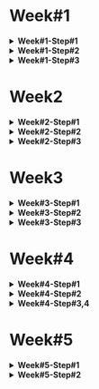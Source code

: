 
# Week#1
<details>
<summary><strong>Week#1-Step#1</strong></summary>

- [ ] **상품 조회**
    - 상품 목록을 조회하는 기능
    - HTTP 메서드: GET
    - 엔드포인트: `/api/products`

- [ ] **상품 추가**
    - 새로운 상품을 추가하는 기능
    - HTTP 메서드: POST
    - 엔드포인트: `/api/products`

- [ ] **상품 수정**
    - 기존 상품 정보를 수정하는 기능
    - HTTP 메서드: PUT
    - 엔드포인트: `/api/products/{id}`

- [ ] **상품 삭제**
    - 특정 ID를 가진 상품을 삭제하는 기능
    - HTTP 메서드: DELETE
    - 엔드포인트: `/api/products/{id}`
<img width="441" alt="스크린샷 2025-07-06 오후 4 14 29" src="https://github.com/user-attachments/assets/697fa6ec-77fc-4088-921c-01699bc34545" />

</details>


<details>
<summary><strong>Week#1-Step#2</strong></summary>

## step1 - 조회, 추가, 수정, 삭제 API
- [x] **상품 조회**
  - 상품 목록을 조회하는 기능
  - HTTP 메서드: GET
  - 엔드포인트: `/api/products`

- [x] **상품 추가**
  - 새로운 상품을 추가하는 기능
  - HTTP 메서드: POST
  - 엔드포인트: `/api/products`

- [x] **상품 수정**
  - 기존 상품 정보를 수정하는 기능
  - HTTP 메서드: PUT
  - 엔드포인트: `/api/products/{id}`

- [x] **상품 삭제**
  - 특정 ID를 가진 상품을 삭제하는 기능
  - HTTP 메서드: DELETE
  - 엔드포인트: `/api/products/{id}`

## step2 - 관리자 화면

- [ ] **상품 목록 화면**
  - 상품 목록을 화면에 표시하는 기능
  - HTML 페이지: `templates/products.html`
  - 접속 방법 : `localhost:8080/products`
  - 상품 목록과 오른쪽 상단의 상품 추가 버튼
  - 각 상품 우측 상품 수정 버튼과 상품 삭제 버튼

- [ ] **상품 추가 화면**
  - 새로운 상품을 추가하는 화면
  - HTML 페이지: `templates/product_form.html`
  - 폼을 통해 상품 정보를 입력받아 추가

- [ ] **상품 수정 화면**
  - 기존 상품 정보를 수정하는 화면
  - HTML 페이지: `templates/product_edit_form.html`
  - 폼을 통해 상품 정보를 입력받아 수정

- [ ] **AJAX를 통한 비동기 처리**
  - 상품 추가, 수정, 삭제 시 페이지 새로고침 없이 비동기로 처리
  - `fetch` API를 사용하여 서버와 통신
</details>

<details>
<summary><strong>Week#1-Step#3</strong></summary>
    
## step3 - JDBC 적용 및 리팩토링

### 기능 요구 사항
- JDBC를 사용하여 데이터를 H2 데이터베이스에 저장하고 관리한다.
- 상품 정보를 데이터베이스에 저장하고 조회, 수정, 삭제하는 기능을 구현한다.

### 구현 목록
- [x] **데이터베이스 테이블 생성**
  - `Product` 테이블 생성
- [x] **JDBC DAO 구현**
  - `ProductDao` 클래스 구현
- [x] **컨트롤러 리팩토링**
  - 기존의 `HashMap` 대신 데이터베이스를 사용하도록 `ProductController` 수정
- [x] **상품 추가/수정 시 DB 처리**
  - 상품 추가 및 수정 시 데이터베이스에 반영하도록 로직 수정
- [x] **상품 조회 시 DB 사용**
  - 상품 조회 시 데이터베이스에서 정보 조회
- [x] **상품 삭제 시 DB 사용**
  - 상품 삭제 시 데이터베이스에서 정보 삭제
</details>

# Week2

<details>
<summary><strong>Week#2-Step#1</strong></summary>

### step1 - 유효성 검사 및 예외처리

#### 기능 구현

1. 상품 추가, 수정 시 유효성 검사  
   - [ ] 상품 이름은 공백 포함 최대 15자까지 입력 가능  
   - [ ] 가능한 특수 문자: ( ), [ ], +, -, &, /, _  
   - [ ] "카카오"가 포함된 문구는 담당 MD와 협의한 경우에만 사용 가능  

</details>

<details>
<summary><strong>Week#2-Step#2</strong></summary>

### 로그인 및 회원가입

- [ ] email, password 를 통한 회원가입  
- [ ] 유저 정보를 기반으로 한 로그인  

#### 토큰 발급  
- [ ] 로그인이 완료된다면 토큰 제공 (bearer 방식 -> JWT 사용)

</details>

<details>
<summary><strong>Week#2-Step#3</strong></summary>

### 위시리스트 추가

- [ ] 유저 아이디로 식별 가능해야 함

</details>

# Week3
<details>
<summary><strong>Week#3-Step#1</strong></summary>

### 기존 코드 리팩토링
- [ ] 엔티티, 레포지토리 작성
- [ ] 그에 맞게 서비스 수정
- [ ] Dao 삭제    

</details>

<details>
<summary><strong>Week#3-Step#2</strong></summary>

spring-gift-jpa

### step1 - JPA 적용

1. 기존 코드 리팩토링
    - [ ] 엔티티, 레포지토리 작성
    - [ ] 그에 맞게 서비스 수정
    - [ ] Dao 삭제

### step2 - 엔티티 모델링

1. 엔티티 연관 관계 설정
   - [ ] `Wish` 엔티티가 `User`, `Product` 참조하도록 함
   - [ ] `user_id`, `product_id`를 FK로 가지도록 설정

</details>

<details>
<summary><strong>Week#3-Step#3</strong></summary>

## 과제 진행 요구 사항

상품과 위시 리스트 보기에 페이지네이션을 구현한다.

- 대부분의 게시판은 모든 게시글을 한 번에 표시하지 않고 여러 페이지로 나누어 표시한다. 정렬 방법을 설정하여 보고 싶은 정보의 우선 순위를 정할 수도 있다.
- 페이지네이션은 원하는 정렬 방법, 페이지 크기 및 페이지에 따라 정보를 전달하는 방법이다.

## 프로그래밍 요구 사항

## 힌트

이를 직접 구현할 수도 있지만, 스프링 데이터는 **`Pageable`**이라는 객체를 제공하여 쉽게 구현할 수 있다. 또한 **`List`**, **`Slice`**, **`Page`** 등 다양한 반환 타입을 제공한다.

</details>



# Week#4
<details>
<summary><strong>Week#4-Step#1</strong></summary>

### 기능 요구 사항

상품 정보에 카테고리를 추가한다. 상품과 카테고리 모델 간의 관계를 고려하여 설계하고 구현한다.

- 카테고리는 1차 카테고리만 있으며 2차 카테고리는 고려하지 않는다.
- 카테고리는 수정할 수 있다.
- 관리자 화면에서 상품을 추가할 때 카테고리를 지정할 수 있다.
- 카테고리의 예시는 아래와 같다.
    - 교환권, 상품권, 뷰티, 패션, 식품, 리빙/도서, 레저/스포츠, 아티스트/캐릭터, 유아동/반려, 디지털/가전, 카카오프렌즈, 트렌드 선물, 백화점

아래 예시와 같이 HTTP 메시지를 주고받도록 구현한다.

#### Request
```
GET /api/categories HTTP/1.1
```
#### Response
```
HTTP/1.1 200
Content-Type: application/json

{
“id”: 91,
“name”: “교환권”,
“color”: “#6c95d1”,
“imageUrl”: “https://gift-s.kakaocdn.net/dn/gift/images/m640/dimm_theme.png”,
“description”: “”
}

```
### 프로그래밍 요구 사항

- 구현한 기능에 대해 적절한 테스트 전략을 생각하고 작성한다.
- 카테고리를 추가하는 문제이다. 1차카테고리를 지정하고, 수정할 수 있으며, 관리자 화면에서 지정할 수 있어야 한다.

</details>


<details>
<summary><strong>Week#4-Step#2</strong></summary>

## step 2 - 옵션 추가

### 옵션 추가
- **옵션 구현**
  - [ ] 각 상품의 옵션별 잔여 수량 저장 api구현

</details>

<details>
<summary><strong>Week#4-Step#3,4</strong></summary>

## step 3,4 차감 기능 구현 
- [ ] 동시성 제어 필요

</details>


# Week#5
<details>
<summary><strong>Week#5-Step#1</strong></summary>
    
## 기능 요구 사항

카카오 로그인을 통해 인가 코드를 받고, 인가 코드를 사용해 토큰을 받은 후 향후 카카오 API 사용을 준비한다.

- 카카오계정 로그인을 통해 인증 코드를 받는다.
- [토큰 받기](https://developers.kakao.com/docs/latest/ko/kakaologin/rest-api#request-token)를 읽고 액세스 토큰을 추출한다.
- 앱 키, 인가 코드가 절대 유출되지 않도록 한다.
- (선택) 인가 코드를 받는 방법이 불편한 경우 카카오 로그인 화면을 구현한다.

실제 카카오 로그인은 아래 그림과 같이 진행된다.
<img width="455" height="611" alt="스크린샷 2025-08-04 오후 1 07 03" src="https://github.com/user-attachments/assets/08942d84-67e4-4381-990d-96184a98d638" />

하지만 지금과 같이 클라이언트가 없는 상황에서는 아래와 같은 방법으로 인가 코드를 획득한다.

1. 내 애플리케이션 > 앱 설정 > 앱 키로 이동하여 REST API 키를 복사한다.
2. https://kauth.kakao.com/oauth/authorize?scope=talk_message&response_type=code&redirect_uri=http://localhost:8080&client_id=**`{REST_API_KEY}`**에 접속하여 **카카오톡 메시지 전송**에 동의한다.
3. http://localhost:8080/?code=**`{AUTHORIZATION_CODE}`**에서 인가 코드를 추출한다.

### 애플리케이션 등록

카카오 플랫폼 서비스를 이용하여 개발한 애플리케이션은 이름, 아이콘, 상품명, 서비스명, 회사명, 로고, 심벌 등에 카카오의 상표를 사용할 수 없으므로([제17조(상표 사용 시 의무 사항)](https://developers.kakao.com/terms/latest/ko/site-policies#trademark-requirement)), 아래 항목들에 "카카오"사용 불가하다

- 앱 이름:
- 회사명:
- 카테고리:

### 토큰 요청

[토큰 받기](https://developers.kakao.com/docs/latest/ko/kakaologin/rest-api#request-token)에 따르면 아래와 같이 **`RequestEntity`**를 만들 수 있다.

```
var url = "https://kauth.kakao.com/oauth/token";
var headers = new HttpHeaders();
headers.add(HttpHeaders.CONTENT_TYPE, MediaType.APPLICATION_FORM_URLENCODED_VALUE);
var body = new LinkedMultiValueMap<String, String>();
body.add("grant_type", "authorization_code");
body.add("client_id", properties.clientId());
body.add("redirect_uri", properties.redirectUri());
body.add("code", authorizationCode);
var request = new RequestEntity<>(body, headers, HttpMethod.POST, URI.create(url));
```

### 오류 처리

- [레퍼런스](https://developers.kakao.com/docs/latest/ko/rest-api/reference)를 참고하여 발생할 수 있는 다양한 오류를 처리한다.
- RestTemplate을 사용하는 경우 [Spring RestTemplate Error Handling](https://www.baeldung.com/spring-rest-template-error-handling)를 참고한다.

### HTTP Client

- [REST Clients](https://docs.spring.io/spring-framework/reference/integration/rest-clients.html)
- 사용할 클라이언트를 선택할 때 어떤 기준을 사용해야 할까?
- 클라이언트 인스턴스를 효과적으로 생성/관리하는 방법은 무엇인가?

### 더 적절한 테스트 방법이 있을까?

- 요청을 보내고 응답을 파싱하는 부분만 테스트하려면 어떻게 해야 할까?
- 비즈니스 로직에 연결할 때 단위/통합 테스트는 어떻게 할까?

### API 호출에 문제가 발생하면 어떻게 할까?

- 응답 시간이 길면 어떻게 할까? 몇 초가 적당할까?
- 오류 코드는 어떻게 처리해야 할까?
- 응답 값을 파싱할 때 문제가 발생하면 어떻게 할까?
</details>

<details>
<summary><strong>Week#5-Step#2</strong></summary>

## 기능 요구 사항
카카오톡 메시지 API를 사용하여 주문하기 기능을 구현한다.

- 주문할 때 수령인에게 보낼 메시지를 작성할 수 있다.
- 상품 옵션과 해당 수량을 선택하여 주문하면 해당 상품 옵션의 수량이 차감된다.
- 해당 상품이 위시 리스트에 있는 경우 위시 리스트에서 삭제한다.
- [나에게 보내기](https://developers.kakao.com/docs/latest/ko/message/rest-api#default-template-msg-me)를 읽고 주문 내역을 카카오톡 메시지로 전송한다.
    - 메시지는 [메시지 템플릿](https://developers.kakao.com/docs/latest/ko/message/message-template)의 기본 템플릿이나 사용자 정의 템플릿을 사용하여 자유롭게 작성한다.

아래 예시와 같이 HTTP 메시지를 주고받도록 구현한다.

Request
```
POST /api/orders HTTP/1.1
Authorization: Bearer {token}
Content-Type: application/json

{
    "optionId": 1,
    "quantity": 2,
    "message": "Please handle this order with care."
}
```

Response
```
HTTP/1.1 201 Created
Content-Type: application/json

{
    "id": 1,
    "optionId": 1,
    "quantity": 2,
    "orderDateTime": "2024-07-21T10:00:00",
    "message": "Please handle this order with care."
}
```
실제 카카오톡 메시지는 아래와 같이 전송된다. 하지만 이번 미션에서는 수신자가 나이기 때문에 카카오톡 친구 목록 가져오기는 생략한다.
<img width="403" height="209" alt="스크린샷 2025-08-08 오후 4 20 30" src="https://github.com/user-attachments/assets/311253ad-f0be-4c95-950f-253153ad4fd9" />

주문하기 API를 만드는 문제다. 

이전에 계획한대로, `Order` 엔티티와 그 외 레이어들 만들고 

거기에 `User` 와 `ProductOption` 을 다대일로 연관지어서 구현하면 될 것 같다.

```
# spring-gift-order

## step 1 - 카카오 로그인

- **카카오 로그인 구현**
    - [x] 기존 로그인은 일단 그대로 유지
    - [x] http://localhost:8080/oauth/kakao 에 접속 시, 로그인 페이지로 리다이렉트
    - [x] 해당 페이지에서 로그인 완료 시, 인가 코드를 http://localhost:8080/oauth/kakao/callback 으로 전달
    - [x] 인가 코드 추출 후, 해당 코드를 통해 access token 발급

- **추가 기능**
    - [x] 카카오 로그인 시, 유저 정보를 통해 서비스의 User에도 등록하여 로그인 처리 되도록 함

## step 2 - 주문하기

- **주문하기 기능 구현**
  - [ ] `Order` 엔티티, Dto, 레포지토리, 서비스, 컨트롤러 구현
  - [ ] 상품 옵션과 수량을 선택하여 주문 시, 해당 상품 옵션의 수량 차감
  - [ ] 해당 상품이 위시 리스트에 있는 경우 위시 리스트에서 삭제
  
- **카카오톡 메시지 API 호출**
  - [ ] `access token`을 검증하여 카카오톡 메시지 전송 API 호출
```
</details>
